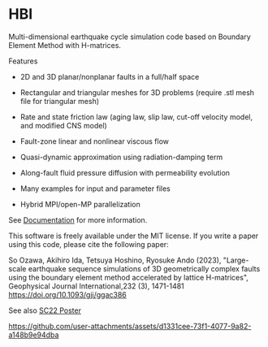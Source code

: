 # HBI
Multi-dimensional earthquake cycle simulation code based on Boundary Element Method with H-matrices.

Features

- 2D and 3D planar/nonplanar faults in a full/half space

- Rectangular and triangular meshes for 3D problems (require .stl mesh file for triangular mesh)

- Rate and state friction law (aging law, slip law, cut-off velocity model, and modified CNS model)

- Fault-zone linear and nonlinear viscous flow

- Quasi-dynamic approximation using radiation-damping term

- Along-fault fluid pressure diffusion with permeability evolution

- Many examples for input and parameter files

- Hybrid MPI/open-MP parallelization

See [Documentation](https://drive.google.com/file/d/11sz9B5U3q397B129x-DdEnj3AT5XTuxB/view?usp=sharing) for more information.

This software is freely available under the MIT license.
If you write a paper using this code, please cite the following paper:

So Ozawa, Akihiro Ida, Tetsuya Hoshino, Ryosuke Ando (2023),
"Large-scale earthquake sequence simulations of 3D geometrically complex faults using the boundary element method accelerated by lattice H-matrices", Geophysical Journal International,232 (3), 1471-1481 https://doi.org/10.1093/gji/ggac386

See also [SC22 Poster](https://sc22.supercomputing.org/presentation/?id=rpost105&sess=sess274)

https://github.com/user-attachments/assets/d1331cee-73f1-4077-9a82-a148b9e94dba


